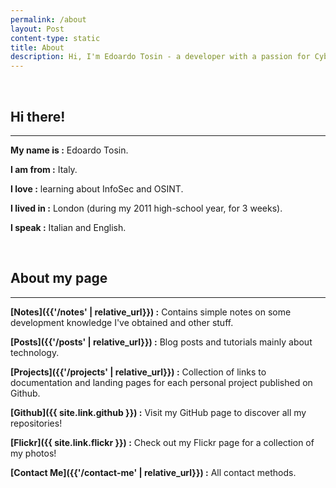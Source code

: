 ```yaml
---
permalink: /about
layout: Post
content-type: static
title: About
description: Hi, I'm Edoardo Tosin - a developer with a passion for Cybersecurity and OSINT. On my page, you'll find posts and insights into my work. Connect with me to learn more!
---
```


<br>

## Hi there!
---
**My name is :** Edoardo Tosin.

**I am from :** Italy.

**I love :** learning about InfoSec and OSINT.

**I lived in :** London (during my 2011 high-school year, for 3 weeks).

**I speak :** Italian and English.

<br>

## About my page
---
**[Notes]({{'/notes' | relative_url}}) :** Contains simple notes on some development knowledge I've obtained and other stuff.

**[Posts]({{'/posts' | relative_url}}) :** Blog posts and tutorials mainly about technology.

**[Projects]({{'/projects' | relative_url}}) :** Collection of links to documentation and landing pages for each personal project published on Github.

**[Github]({{ site.link.github }}) :**
Visit my GitHub page to discover all my repositories!

**[Flickr]({{ site.link.flickr }}) :**
Check out my Flickr page for a collection of my photos!

**[Contact Me]({{'/contact-me' | relative_url}}) :** All contact methods.

<br>